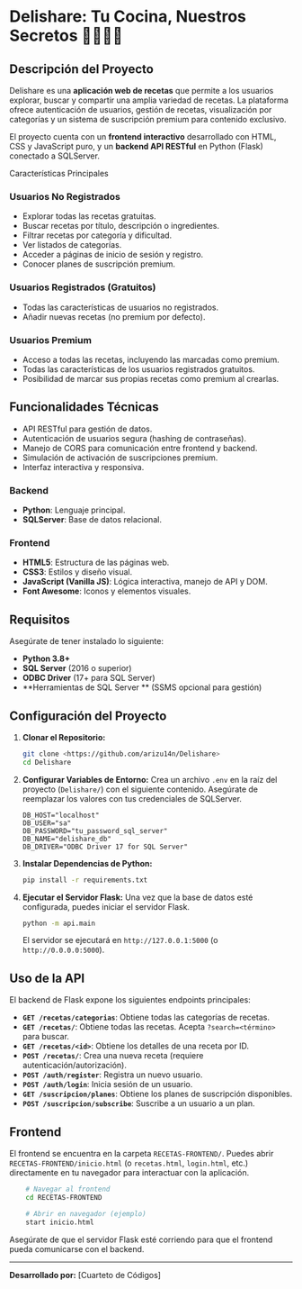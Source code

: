 <h1> Delishare: Tu Cocina, Nuestros Secretos 👨‍🍳👩‍🍳</h1>

<h2>Descripción del Proyecto</h2>

<p>Delishare es una <strong>aplicación web de recetas</strong> que permite a los usuarios explorar, buscar y compartir una amplia variedad de recetas. La plataforma ofrece autenticación de usuarios, gestión de recetas, visualización por categorías y un sistema de suscripción premium para contenido exclusivo.</p>

<p>El proyecto cuenta con un <strong>frontend interactivo</strong> desarrollado con HTML, CSS y JavaScript puro, y un <strong>backend API RESTful</strong> en Python (Flask) conectado a SQLServer.</p

<h2>Características Principales</h2>

<h3>Usuarios No Registrados</h3>
<ul>
  <li>Explorar todas las recetas gratuitas.</li>
  <li>Buscar recetas por título, descripción o ingredientes.</li>
  <li>Filtrar recetas por categoría y dificultad.</li>
  <li>Ver listados de categorías.</li>
  <li>Acceder a páginas de inicio de sesión y registro.</li>
  <li>Conocer planes de suscripción premium.</li>
</ul>

<h3>Usuarios Registrados (Gratuitos)</h3>
<ul>
  <li>Todas las características de usuarios no registrados.</li>
  <li>Añadir nuevas recetas (no premium por defecto).</li>
</ul>

<h3>Usuarios Premium</h3>
<ul>
  <li>Acceso a todas las recetas, incluyendo las marcadas como premium.</li>
  <li>Todas las características de los usuarios registrados gratuitos.</li>
  <li>Posibilidad de marcar sus propias recetas como premium al crearlas.</li>
</ul>

<h2>Funcionalidades Técnicas</h2>
<ul>
  <li>API RESTful para gestión de datos.</li>
  <li>Autenticación de usuarios segura (hashing de contraseñas).</li>
  <li>Manejo de CORS para comunicación entre frontend y backend.</li>
  <li>Simulación de activación de suscripciones premium.</li>
  <li>Interfaz interactiva y responsiva.</li>
</ul>

<h3>Backend</h3>
<ul>
  <li><strong>Python</strong>: Lenguaje principal.</li>
  <li><strong>SQLServer</strong>: Base de datos relacional.</li>
</ul>

<h3>Frontend</h3>
<ul>
  <li><strong>HTML5</strong>: Estructura de las páginas web.</li>
  <li><strong>CSS3</strong>: Estilos y diseño visual.</li>
  <li><strong>JavaScript (Vanilla JS)</strong>: Lógica interactiva, manejo de API y DOM.</li>
  <li><strong>Font Awesome</strong>: Iconos y elementos visuales.</li>
</ul>

## Requisitos

Asegúrate de tener instalado lo siguiente:

*   **Python 3.8+**
*   **SQL Server** (2016 o superior)
*   **ODBC Driver** (17+ para SQL Server)
*   **Herramientas de SQL Server ** (SSMS opcional para gestión)

## Configuración del Proyecto

1.  **Clonar el Repositorio:**
    ```bash
    git clone <https://github.com/arizu14n/Delishare>
    cd Delishare
    ```

2.  **Configurar Variables de Entorno:**
    Crea un archivo `.env` en la raíz del proyecto (`Delishare/`) con el siguiente contenido. Asegúrate de reemplazar los valores con tus credenciales de SQLServer.

    ```
    DB_HOST="localhost"
    DB_USER="sa"
    DB_PASSWORD="tu_password_sql_server"
    DB_NAME="delishare_db"
    DB_DRIVER="ODBC Driver 17 for SQL Server"
    ```

3.  **Instalar Dependencias de Python:**
    ```bash
    pip install -r requirements.txt
    ```

4.  **Ejecutar el Servidor Flask:**
    Una vez que la base de datos esté configurada, puedes iniciar el servidor Flask.

    ```bash
    python -m api.main
    ```
    El servidor se ejecutará en `http://127.0.0.1:5000` (o `http://0.0.0.0:5000`).

## Uso de la API

El backend de Flask expone los siguientes endpoints principales:

*   **`GET /recetas/categorias`**: Obtiene todas las categorías de recetas.
*   **`GET /recetas/`**: Obtiene todas las recetas. Acepta `?search=<término>` para buscar.
*   **`GET /recetas/<id>`**: Obtiene los detalles de una receta por ID.
*   **`POST /recetas/`**: Crea una nueva receta (requiere autenticación/autorización).
*   **`POST /auth/register`**: Registra un nuevo usuario.
*   **`POST /auth/login`**: Inicia sesión de un usuario.
*   **`GET /suscripcion/planes`**: Obtiene los planes de suscripción disponibles.
*   **`POST /suscripcion/subscribe`**: Suscribe a un usuario a un plan.

## Frontend

El frontend se encuentra en la carpeta `RECETAS-FRONTEND/`. Puedes abrir `RECETAS-FRONTEND/inicio.html` (o `recetas.html`, `login.html`, etc.) directamente en tu navegador para interactuar con la aplicación. 

```bash
    # Navegar al frontend
    cd RECETAS-FRONTEND

    # Abrir en navegador (ejemplo)
    start inicio.html
```
Asegúrate de que el servidor Flask esté corriendo para que el frontend pueda comunicarse con el backend.

---

**Desarrollado por:** [Cuarteto de Códigos]
